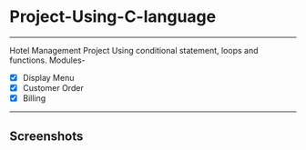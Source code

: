 # Project-Using-C-language

---
Hotel Management Project
Using conditional statement, loops and functions. 
Modules- 
- [x] Display Menu
- [x] Customer Order 
- [x] Billing

---
## Screenshots
